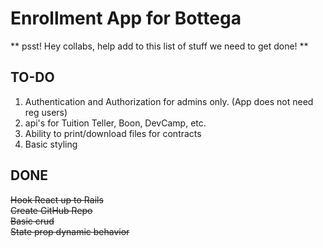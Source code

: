 # Enrollment App for Bottega

** psst! Hey collabs, help add to this list of stuff we need to get done! **

## TO-DO

1. Authentication and Authorization for admins only. (App does not need reg users)
1. api's for Tuition Teller, Boon, DevCamp, etc.
1. Ability to print/download files for contracts
1. Basic styling

## DONE

~~Hook React up to Rails~~  
~~Create GitHub Repo~~  
~~Basic crud~~  
~~State prop dynamic behavior~~  